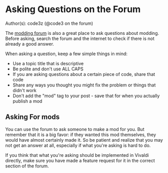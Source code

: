 # Asking Questions on the Forum

Author(s): code3z (@code3 on the forum)

The [modding forum](https://forum.vivaldi.net/category/52/modifications) is also a great place to ask questions about modding. Before asking, search the forum and the internet to check if there is not already a good answer.

When asking a question, keep a few simple things in mind:
 - Use a topic title that is descriptive
 - Be polite and don't use ALL CAPS
 - If you are asking questions about a certain piece of code, share that code
 - Share any ways you thought you might fix the problem or things that didn't work
 - Don't add the "mod" tag to your post - save that for when you actually publish a mod

## Asking For mods

You can use the forum to ask someone to make a mod for you. But remember that it is a big favor: if they wanted this mod themselves, they would have almost certainly made it. So be patient and realize that you may not get an answer at all, especially if what you're asking is hard to do.

If you think that what you're asking should be implemented in Vivaldi directly, make sure you have made a feature request for it in the correct section of the forum.
